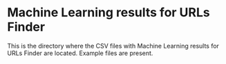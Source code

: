 # Machine Learning results for URLs Finder

This is the directory where the CSV files with Machine Learning results for URLs Finder are located. Example files are present.

